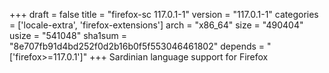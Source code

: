 +++
draft = false
title = "firefox-sc 117.0.1-1"
version = "117.0.1-1"
categories = ['locale-extra', 'firefox-extensions']
arch = "x86_64"
size = "490404"
usize = "541048"
sha1sum = "8e707fb91d4bd252f0d2b16b0f5f553046461802"
depends = "['firefox>=117.0.1']"
+++
Sardinian language support for Firefox